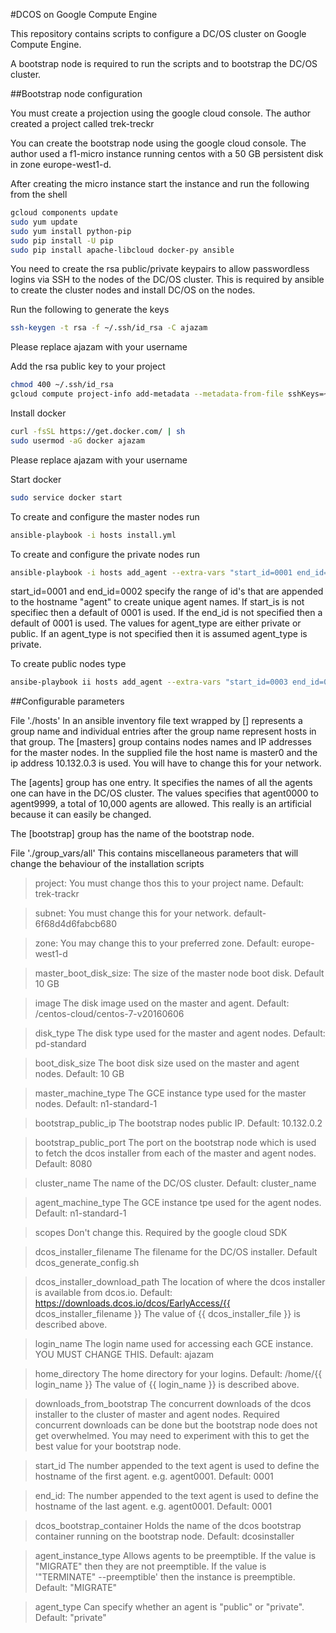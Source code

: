 #DCOS on Google Compute Engine

This repository contains scripts to configure a DC/OS cluster on Google Compute Engine.

A bootstrap node is required to run the scripts and to bootstrap the DC/OS cluster.

##Bootstrap node configuration

You must create a projection using the google cloud console. The author created a project called trek-treckr

You can create the bootstrap node using the google cloud console. The author used a f1-micro instance running centos with a 50 GB persistent disk in 
zone europe-west1-d.

After creating the micro instance start the instance and run the following from the shell
```bash
gcloud components update
sudo yum update
sudo yum install python-pip
sudo pip install -U pip
sudo pip install apache-libcloud docker-py ansible
```

You need to create the rsa public/private keypairs to allow passwordless logins via SSH to the nodes of the DC/OS cluster. This is required by ansible to create the cluster nodes and 
install DC/OS on the nodes.

Run the following to generate the keys
```bash
ssh-keygen -t rsa -f ~/.ssh/id_rsa -C ajazam
```
Please replace ajazam with your username

Add the rsa public key to your project
```bash
chmod 400 ~/.ssh/id_rsa
gcloud compute project-info add-metadata --metadata-from-file sshKeys=~/.ssh/id_rsa.pub
```
Install docker
```bash
curl -fsSL https://get.docker.com/ | sh
sudo usermod -aG docker ajazam
```
Please replace ajazam with your username

Start docker
```bash
sudo service docker start
```
To create and configure the master nodes run
```bash
ansible-playbook -i hosts install.yml
```
To create and configure the private nodes run
```bash
ansible-playbook -i hosts add_agent --extra-vars "start_id=0001 end_id=0002 agent_type=private"
```
start_id=0001 and end_id=0002 specify the range of id's that are appended to the hostname "agent" to create unique agent names. If start_is is not specifiec then a default of 0001 is used. 
If the end_id is not specified then a default of 0001 is used.
The values for agent_type are either private or public. If an agent_type is not specified then it is assumed agent_type is private.


To create public nodes type
```bash
ansibe-playbook ii hosts add_agent --extra-vars "start_id=0003 end_id=0004 agent_type=public"
```
##Configurable parameters

File './hosts'
In an ansible inventory file text wrapped by [] represents a group name and individual entries after the group name represent hosts in that group.
The [masters] group contains nodes names and IP addresses for the master nodes. In the supplied file the host name is master0 and the ip address 10.132.0.3 is used. 
You will have to change this for your network.

The [agents] group has one entry. It specifies the names of all the agents one can have in the DC/OS cluster. The values specifies that agent0000 to agent9999, a 
total of 10,000 agents are allowed. This really is an artificial because it can easily be changed.

The [bootstrap] group has the name of the bootstrap node.

File './group_vars/all'
This contains miscellaneous parameters that will change the behaviour of the installation scripts

>project:
You must change thos this to your project name. Default: trek-trackr

>subnet: 
You must change this for your network. default-6f68d4d6fabcb680

>zone:
You may change this to your preferred zone. Default: europe-west1-d

>master_boot_disk_size:
The size of the master node boot disk. Default 10 GB

>image
The disk image used on the master and agent. Default: /centos-cloud/centos-7-v20160606

>disk_type
The disk type used for the master and agent nodes. Default: pd-standard

>boot_disk_size
The boot disk size used on the master and agent nodes. Default: 10 GB

>master_machine_type
The GCE instance type used for the master nodes. Default: n1-standard-1

>bootstrap_public_ip
The bootstrap nodes public IP. Default: 10.132.0.2

>bootstrap_public_port
The port on the bootstrap node which is used to fetch the dcos installer from each of the master and agent nodes. Default: 8080

>cluster_name
The name of the DC/OS cluster. Default: cluster_name

>agent_machine_type
The GCE instance tpe used for the agent nodes. Default: n1-standard-1

>scopes
Don't change this. Required by the google cloud SDK

>dcos_installer_filename
The filename for the DC/OS installer. Default dcos_generate_config.sh

>dcos_installer_download_path
The location of where the dcos installer is available from dcos.io. Default: https://downloads.dcos.io/dcos/EarlyAccess/{{ dcos_installer_filename }} The value of {{ dcos_installer_file }} is described above.

>login_name
The login name used for accessing each GCE instance. YOU MUST CHANGE THIS. Default: ajazam

>home_directory
The home directory for your logins. Default: /home/{{ login_name }} The value of {{ login_name }} is described above.

>downloads_from_bootstrap
The concurrent downloads of the dcos installer to the cluster of master and agent nodes. Required concurrent downloads can be done but the bootstrap node does not get overwhelmed. You may need to experiment with this to get the best value for your bootstrap node.

>start_id
The number appended to the text agent is used to define the hostname of the first agent. e.g. agent0001. Default: 0001

>end_id:
The number appended to the text agent is used to define the hostname of the last agent. e.g. agent0001. Default: 0001

>dcos_bootstrap_container
Holds the name of the dcos bootstrap container running on the bootstrap node. Default: dcosinstaller

>agent_instance_type
Allows agents to be preemptible. If the value is "MIGRATE" then they are not preemptible. If the value is '"TERMINATE" --preemptible' then the instance is preemptible. Default: "MIGRATE"

>agent_type
Can specify whether an agent is "public" or "private". Default: "private"
